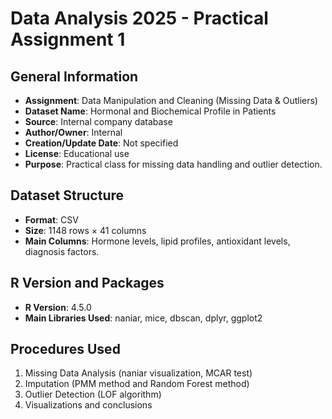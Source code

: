 
# Data Analysis 2025 - Practical Assignment 1

## General Information
- **Assignment**: Data Manipulation and Cleaning (Missing Data & Outliers)
- **Dataset Name**: Hormonal and Biochemical Profile in Patients
- **Source**: Internal company database
- **Author/Owner**: Internal
- **Creation/Update Date**: Not specified
- **License**: Educational use
- **Purpose**: Practical class for missing data handling and outlier detection.

## Dataset Structure
- **Format**: CSV
- **Size**: 1148 rows × 41 columns
- **Main Columns**: Hormone levels, lipid profiles, antioxidant levels, diagnosis factors.

## R Version and Packages
- **R Version**: 4.5.0
- **Main Libraries Used**: naniar, mice, dbscan, dplyr, ggplot2

## Procedures Used
1. Missing Data Analysis (naniar visualization, MCAR test)
2. Imputation (PMM method and Random Forest method)
3. Outlier Detection (LOF algorithm)
4. Visualizations and conclusions
